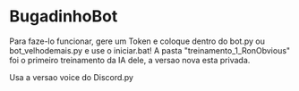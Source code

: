 # BugadinhoBot
Para faze-lo funcionar, gere um Token e coloque dentro do bot.py ou bot_velhodemais.py e use o iniciar.bat!
A pasta "treinamento_1_RonObvious" foi o primeiro treinamento da IA dele, a versao nova esta privada.

Usa a versao voice do Discord.py